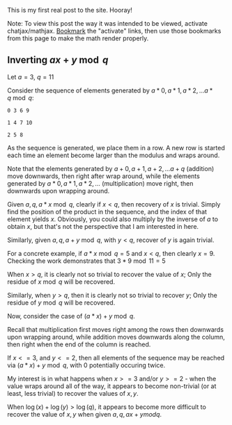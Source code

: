 This is my first real post to the site. Hooray!

Note: To view this post the way it was intended to be viewed, activate chatjax/mathjax. [Bookmark](http://www.math.ucla.edu/~robjohn/math/mathjax.html) the "activate" links, then use those bookmarks from this page to make the math render properly.

Inverting $ax + y \bmod q$
-------
Let $a = 3$, $q = 11$

Consider the sequence of elements generated by $a * 0, a * 1, a * 2, ... a * q \bmod q$:


    0 3 6 9
    
    1 4 7 10
    
    2 5 8


As the sequence is generated, we place them in a row. A new row is started each time an element become larger than the modulus and wraps around.

Note that the elements generated by $a + 0, a + 1, a + 2, ... a + q$ (addition) move downwards, then right after wrap around, while the elements generated by $a * 0, a * 1, a * 2, ...$ (multiplication) move right, then downwards upon wrapping around.

Given $a, q, a * x \bmod q$, clearly if $x < q$, then recovery of $x$ is trivial. Simply find the position of the product in the sequence, and the index of that element yields $x$. Obviously, you could also multiply by the inverse of $a$ to obtain $x$, but that's not the perspective that I am interested in here.

Similarly, given $a, q, a + y \bmod q$, with $y < q$, recover of $y$ is again trivial. 

For a concrete example, if $a * x \bmod q = 5$ and $x < q$, then clearly $x = 9$. Checking the work demonstrates that $3 * 9 \bmod 11 = 5$

When $x > q$, it is clearly not so trivial to recover the value of $x$; Only the residue of $x \bmod q$ will be recovered.

Similarly, when $y > q$, then it is clearly not so trivial to recover $y$; Only the residue of $y \bmod q$ will be recovered.

Now, consider the case of $(a * x) + y \bmod q$. 

Recall that multiplication first moves right among the rows then downwards upon wrapping around, while addition moves downwards along the column, then right when the end of the column is reached.

If $x <= 3$, and $y <= 2$, then all elements of the sequence may be reached via $(a * x) + y \bmod q$, with $0$ potentially occuring twice. 

My interest is in what happens when $x >= 3$ and/or $y >= 2$ - when the value wraps around all of the way, it appears to become non-trivial (or at least, less trivial) to recover the values of $x, y$.

When $\log(x) + \log(y) > \log(q)$, it appears to become more difficult to recover the value of $x, y$ when given $a, q, ax + y mod q$.

